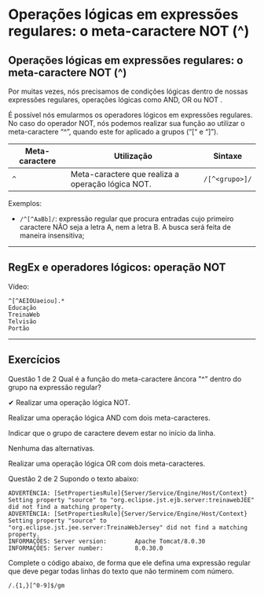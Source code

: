 # Operações lógicas em expressões regulares: o meta-caractere NOT (^)

## Operações lógicas em expressões regulares: o meta-caractere NOT (^)
Por muitas vezes, nós precisamos de condições lógicas dentro de nossas expressões regulares, operações lógicas como AND, OR ou NOT .

É possível nós emularmos os operadores lógicos em expressões regulares. No caso do operador NOT, nós podemos realizar sua função ao utilizar o meta-caractere “^”, quando este for aplicado a grupos (“[“ e “]”).

| Meta-caractere | Utilização | Sintaxe |
| -------------- | ---------- | ------- |
| `^` | Meta-caractere que realiza a operação lógica NOT. | `/[^<grupo>]/` |

Exemplos:

+ `/^[^AaBb]/`: expressão regular que procura entradas cujo primeiro caractere NÃO seja a letra A, nem a letra B. A busca será feita de maneira insensitiva;

---

## RegEx e operadores lógicos: operação NOT

Vídeo: 

```
^[^AEIOUaeiou].*
Educação
TreinaWeb
Telvisão
Portão
```

---

## Exercícios

Questão 1 de 2
Qual é a função do meta-caractere âncora "^" dentro do grupo na expressão regular?

✔ Realizar uma operação lógica NOT.

Realizar uma operação lógica AND com dois meta-caracteres.

Indicar que o grupo de caractere devem estar no início da linha.

Nenhuma das alternativas.

Realizar uma operação lógica OR com dois meta-caracteres.


Questão 2 de 2
Supondo o texto abaixo:

```
ADVERTÊNCIA: [SetPropertiesRule]{Server/Service/Engine/Host/Context} Setting property "source" to "org.eclipse.jst.ejb.server:treinawebJEE" did not find a matching property.
ADVERTÊNCIA: [SetPropertiesRule]{Server/Service/Engine/Host/Context} Setting property "source" to "org.eclipse.jst.jee.server:TreinaWebJersey" did not find a matching property.
INFORMAÇÕES: Server version:        Apache Tomcat/8.0.30
INFORMAÇÕES: Server number:         8.0.30.0
```
Complete o código abaixo, de forma que ele defina uma expressão regular que deve pegar todas linhas do texto que não terminem com número.

`/.{1,}[^0-9]$/gm`